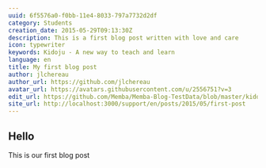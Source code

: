 ```yaml
---
uuid: 6f5576a0-f0bb-11e4-8033-797a7732d2df
category: Students
creation_date: 2015-05-29T09:13:30Z
description: This is a first blog post written with love and care
icon: typewriter
keywords: Kidoju - A new way to teach and learn
language: en
title: My first blog post
author: jlchereau
author_url: https://github.com/jlchereau
avatar_url: https://avatars.githubusercontent.com/u/2556751?v=3
edit_url: https://github.com/Memba/Memba-Blog-TestData/blob/master/kidoju/en/posts/2015/first-post.md
site_url: http://localhost:3000/support/en/posts/2015/05/first-post
---
```

## Hello
This is our first blog post